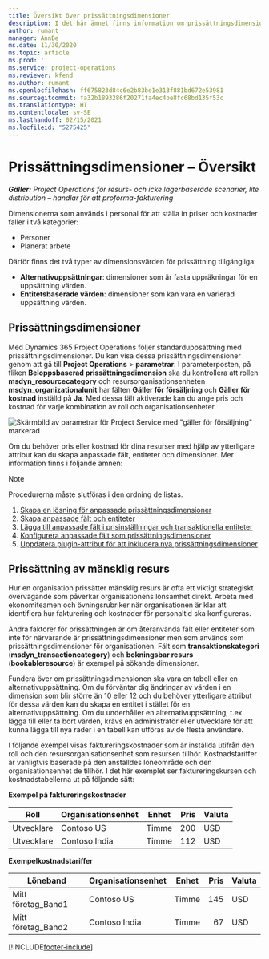 ```yaml
---
title: Översikt över prissättningsdimensioner
description: I det här ämnet finns information om prissättningsdimensioner i Dynamics 365 Project Operations.
author: rumant
manager: AnnBe
ms.date: 11/30/2020
ms.topic: article
ms.prod: ''
ms.service: project-operations
ms.reviewer: kfend
ms.author: rumant
ms.openlocfilehash: ff675823d84c6e2b83be1e313f881bd672e53981
ms.sourcegitcommit: fa32b1893286f20271fa4ec4be8fc68bd135f53c
ms.translationtype: HT
ms.contentlocale: sv-SE
ms.lasthandoff: 02/15/2021
ms.locfileid: "5275425"
---
```

# <a name="pricing-dimensions-overview"></a>Prissättningsdimensioner – Översikt

_**Gäller:** Project Operations för resurs- och icke lagerbaserade scenarier, lite distribution – handlar för att proforma-fakturering_

Dimensionerna som används i personal för att ställa in priser och kostnader faller i två kategorier:

- Personer
- Planerat arbete

Därför finns det två typer av dimensionsvärden för prissättning tillgängliga:

- **Alternativuppsättningar**: dimensioner som är fasta uppräkningar för en uppsättning värden.
- **Entitetsbaserade värden**: dimensioner som kan vara en varierad uppsättning värden.

## <a name="pricing-dimensions"></a>Prissättningsdimensioner

Med Dynamics 365 Project Operations följer standarduppsättning med prissättningsdimensioner. Du kan visa dessa prissättningsdimensioner genom att gå till **Project Operations** > **parametrar**. I parameterposten, på fliken **Beloppsbaserad prissättningsdimension** ska du kontrollera att rollen **msdyn_resourcecategory** och resursorganisationsenheten **msdyn_organizationalunit** har fälten **Gäller för försäljning** och **Gäller för kostnad** inställd på **Ja**. Med dessa fält aktiverade kan du ange pris och kostnad för varje kombination av roll och organisationsenheter.

![Skärmbild av parametrar för Project Service med "gäller för försäljning" markerad](media/PS-OOB-parameters.png)

Om du behöver pris eller kostnad för dina resurser med hjälp av ytterligare attribut kan du skapa anpassade fält, entiteter och dimensioner. Mer information finns i följande ämnen: 
  
  > [!NOTE]
  > Procedurerna måste slutföras i den ordning de listas.

1. [Skapa en lösning för anpassade prissättningsdimensioner](../sales/create-solution-custompd.md)
2. [Skapa anpassade fält och entiteter](create-custom-fields-entities-pricing-dimensions.md)
3. [Lägga till anpassade fält i prisinställningar och transaktionella entiteter](add-custom-fields-price-setup-transactional-entities.md)
4. [Konfigurera anpassade fält som prissättningsdimensioner](set-up-custom-fields-pricing-dimensions.md)
5. [Uppdatera plugin-attribut för att inkludera nya prissättningsdimensioner](update-plugin-attributes-pd.md)


## <a name="pricing-human-resource-time"></a>Prissättning av mänsklig resurs
Hur en organisation prissätter mänsklig resurs är ofta ett viktigt strategiskt övervägande som påverkar organisationens lönsamhet direkt. Arbeta med ekonomiteamen och övningsrubriker när organisationen är klar att identifiera hur fakturering och kostnader för personaltid ska konfigureras.

Andra faktorer för prissättningen är om återanvända fält eller entiteter som inte för närvarande är prissättningsdimensioner men som används som prissättningsdimensioner för organisationen. Fält som **transaktionskategori** (**msdyn_transactioncategory**) och **bokningsbar resurs** (**bookableresource**) är exempel på sökande dimensioner. 

Fundera över om prissättningsdimensionen ska vara en tabell eller en alternativuppsättning. Om du förväntar dig ändringar av värden i en dimension som blir större än 10 eller 12 och du behöver ytterligare attribut för dessa värden kan du skapa en entitet i stället för en alternativuppsättning. Om du underhåller en alternativuppsättning, t.ex. lägga till eller ta bort värden, krävs en administratör eller utvecklare för att kunna lägga till nya rader i en tabell kan utföras av de flesta användare.

I följande exempel visas faktureringskostnader som är inställda utifrån den roll och den resursorganisationsenhet som resursen tillhör. Kostnadstariffer är vanligtvis baserade på den anställdes löneområde och den organisationsenhet de tillhör. I det här exemplet ser faktureringskursen och kostnadstabellerna ut på följande sätt:

**Exempel på faktureringskostnader**

| Roll        | Organisationsenhet    |Enhet      |Pris      |Valuta  |
| ------------|-------------|----------|----------:|----------|
| Utvecklare   | Contoso US  |Timme | 200|USD     |
| Utvecklare   | Contoso India |Timme|   112|USD     |


**Exempelkostnadstariffer**

| Löneband     | Organisationsenhet    |Enhet      |Pris      |Valuta  |
| ----------------|-------------|----------|----------:|----------|
| Mitt företag_Band1 | Contoso US  |Timme | 145|USD     |
| Mitt företag_Band2 | Contoso India |Timme|   67|USD     |


[!INCLUDE[footer-include](../includes/footer-banner.md)]